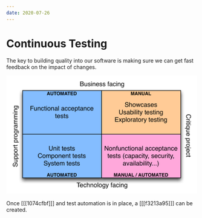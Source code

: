 ```yaml
---
date: 2020-07-26
---
```


# Continuous Testing

The key to building quality into our software is making sure we can get fast feedback on the impact of changes.

![Test Quadrant](./static/test-quadrant.png)

Once [[[1074cfbf]]] and test automation is in place, a [[[f3213a95]]] can be created.

